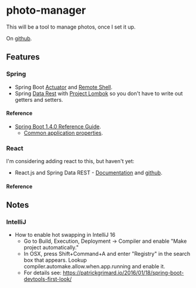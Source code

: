 # photo-manager

This will be a tool to manage photos, once I set it up.

On [github](https://github.com/geocolumbus/photo-manager).

## Features

### Spring

* Spring Boot [Actuator](http://docs.spring.io/spring-boot/docs/current/reference/htmlsingle/#production-ready) and [Remote Shell](http://docs.spring.io/spring-boot/docs/current/reference/htmlsingle/#production-ready-remote-shell).
* Spring [Data Rest](http://projects.spring.io/spring-data-rest/) with [Project Lombok](https://projectlombok.org/) so you don't have to write out getters and setters.

#### Reference

* [Spring Boot 1.4.0 Reference Guide](http://docs.spring.io/spring-boot/docs/current/reference/htmlsingle/).
    * [Common application properties](http://docs.spring.io/spring-boot/docs/current/reference/htmlsingle/#common-application-properties).

### React

I'm considering adding react to this, but haven't yet: 

* React.js and Spring Data REST - [Documentation](https://github.com/spring-guides/tut-react-and-spring-data-rest) and [github](https://github.com/spring-guides/tut-react-and-spring-data-rest).

#### Reference

## Notes

### IntelliJ
* How to enable hot swapping in IntelliJ 16
    * Go to Build, Execution, Deployment  -> Compiler and enable "Make project automatically."
    * In OSX, press Shift+Command+A and enter "Registry" in the search box that appears. Lookup compiler.automake.allow.when.app.running and enable it.
    * For details see: https://patrickgrimard.io/2016/01/18/spring-boot-devtools-first-look/


